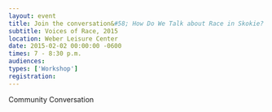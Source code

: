 ```yaml
---
layout: event
title: Join the conversation&#58; How Do We Talk about Race in Skokie?
subtitle: Voices of Race, 2015
location: Weber Leisure Center
date: 2015-02-02 00:00:00 -0600
times: 7 - 8:30 p.m.
audiences: 
types: ['Workshop']
registration: 
---
```

Community Conversation
